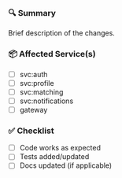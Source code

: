 ### 🔍 Summary

Brief description of the changes.

### 📦 Affected Service(s)

- [ ] svc:auth
- [ ] svc:profile
- [ ] svc:matching
- [ ] svc:notifications
- [ ] gateway

### ✅ Checklist

- [ ] Code works as expected
- [ ] Tests added/updated
- [ ] Docs updated (if applicable)
